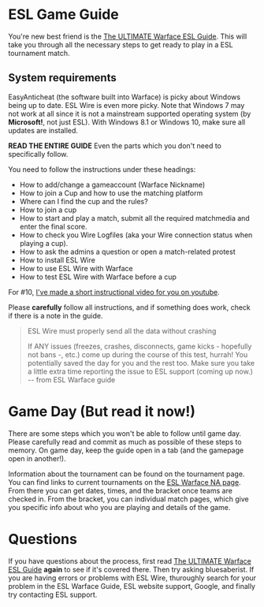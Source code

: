 # ESL Game Guide
You're new best friend is the [The ULTIMATE Warface ESL Guide](https://www.warface.com/forum/viewtopic.php?f=18&t=20644). This will take you through all the necessary steps to get ready to play in a ESL tournament match.

## System requirements
EasyAnticheat (the software built into Warface) is picky about Windows being up to date. ESL Wire is even more picky. Note that Windows 7 may not work at all since it is not a mainstream supported operating system (by **Microsoft!**, not just ESL). With Windows 8.1 or Windows 10, make sure all updates are installed.

**READ THE ENTIRE GUIDE** Even the parts which you don't need to specifically follow.

You need to follow the instructions under these headings:

- How to add/change a gameaccount (Warface Nickname)
- How to join a Cup and how to use the matching platform
- Where can I find the cup and the rules?
- How to join a cup
- How to start and play a match, submit all the required matchmedia and enter the final score.
- How to check you Wire Logfiles (aka your Wire connection status when playing a cup).
- How to ask the admins a question or open a match-related protest
- How to install ESL Wire
- How to use ESL Wire with Warface
- How to test ESL Wire with Warface before a cup

For #10, [I've made a short instructional video for you on youtube](https://www.youtube.com/watch?v=laNMMhkKfWo&feature=youtu.be).

Please **carefully** follow all instructions, and if something does work, check if there is a note in the guide.
> ESL Wire must properly send all the data without crashing
>
> If ANY issues (freezes, crashes, disconnects, game kicks - hopefully not bans -, etc.) come up during the course of this test, hurrah! You potentially saved the day for you and the rest too. Make sure you take a little extra time reporting the issue to ESL support (coming up now.)
> -- from ESL Warface guide

# Game Day (But read it now!)
There are some steps which you won't be able to follow until game day. Please carefully read and commit as much as possible of these steps to memory. On game day, keep the guide open in a tab (and the gamepage open in another!).

Information about the tournament can be found on the tournament page. You can find links to current tournaments on the [ESL Warface NA page](https://play.eslgaming.com/warface/north-america/). From there you can get dates, times, and the bracket once teams are checked in. From the bracket, you can individual match pages, which give you specific info about who you are playing and details of the game.

# Questions
If you have questions about the process, first read [The ULTIMATE Warface ESL Guide](https://www.warface.com/forum/viewtopic.php?f=18&t=20644) **again** to see if it's covered there. Then try asking bluesaberist. If you are having errors or problems with ESL Wire, thuroughly search for your problem in the ESL Warface Guide, ESL website support, Google, and finally try contacting ESL support.
